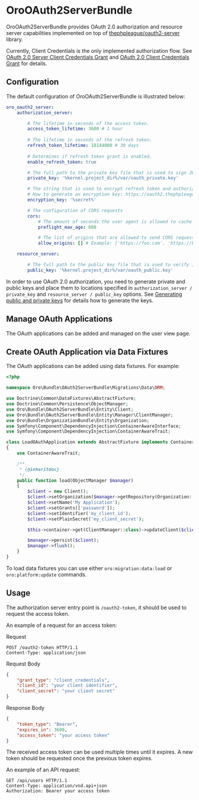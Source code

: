 # OroOAuth2ServerBundle

OroOAuth2ServerBundle provides OAuth 2.0 authorization and resource server capabilities implemented
on top of [thephpleague/oauth2-server](https://github.com/thephpleague/oauth2-server) library.

Currently, Client Credentials is the only implemented authorization flow. See
[OAuth 2.0 Server Client Credentials Grant](https://oauth2.thephpleague.com/authorization-server/client-credentials-grant/)
and [OAuth 2.0 Client Credentials Grant](https://oauth.net/2/grant-types/client-credentials/) for details.

## Configuration

The default configuration of OroOAuth2ServerBundle is illustrated below:

``` yaml
oro_oauth2_server:
    authorization_server:

        # The lifetime in seconds of the access token.
        access_token_lifetime: 3600 # 1 hour
        
        # The lifetime in seconds of the refresh token.
        refresh_token_lifetime: 18144000 # 30 days
        
        # Determines if refresh token grant is enabled.
        enable_refresh_token: true

        # The full path to the private key file that is used to sign JWT tokens.
        private_key: '%kernel.project_dir%/var/oauth_private.key'

        # The string that is used to encrypt refresh token and authorization token payload.
        # How to generate an encryption key: https://oauth2.thephpleague.com/installation/#string-password
        encryption_key: '%secret%'

        # The configuration of CORS requests
        cors:
            # The amount of seconds the user agent is allowed to cache CORS preflight requests
            preflight_max_age: 600

            # The list of origins that are allowed to send CORS requests
            allow_origins: [] # Example: ['https://foo.com', 'https://bar.com']

    resource_server:

        # The full path to the public key file that is used to verify JWT tokens.
        public_key: '%kernel.project_dir%/var/oauth_public.key'
```

In order to use OAuth 2.0 authorization, you need to generate private and public keys and place them
to locations specified in `authorization_server / private_key` and `resource_server / public_key` options.
See [Generating public and private keys](https://oauth2.thephpleague.com/installation/#generating-public-and-private-keys)
for details how to generate the keys.

## Manage OAuth Applications

The OAuth applications can be added and managed on the user view page.

## Create OAuth Application via Data Fixtures

The OAuth applications can be added using data fixtures. For example:

``` php
<?php

namespace Oro\Bundle\OAuth2ServerBundle\Migrations\Data\ORM;

use Doctrine\Common\DataFixtures\AbstractFixture;
use Doctrine\Common\Persistence\ObjectManager;
use Oro\Bundle\OAuth2ServerBundle\Entity\Client;
use Oro\Bundle\OAuth2ServerBundle\Entity\Manager\ClientManager;
use Oro\Bundle\OrganizationBundle\Entity\Organization;
use Symfony\Component\DependencyInjection\ContainerAwareInterface;
use Symfony\Component\DependencyInjection\ContainerAwareTrait;

class LoadOAuthApplication extends AbstractFixture implements ContainerAwareInterface
{
    use ContainerAwareTrait;

    /**
     * {@inheritdoc}
     */
    public function load(ObjectManager $manager)
    {
        $client = new Client();
        $client->setOrganization($manager->getRepository(Organization::class)->getFirst());
        $client->setName('My Application');
        $client->setGrants(['password']);
        $client->setIdentifier('my_client_id');
        $client->setPlainSecret('my_client_secret');

        $this->container->get(ClientManager::class)->updateClient($client, false);

        $manager->persist($client);
        $manager->flush();
    }
}
```

To load data fixtures you can use either `oro:migration:data:load` or `oro:platform:update` commands.

## Usage

The authorization server entry point is `/oauth2-token`, it should be used to request the access token.

An example of a request for an access token:

Request

```
POST /oauth2-token HTTP/1.1
Content-Type: application/json
```

Request Body

``` json
{
    "grant_type": "client_credentials",
    "client_id": "your client identifier",
    "client_secret": "your client secret"
}
```

Response Body

``` json
{
    "token_type": "Bearer",
    "expires_in": 3600,
    "access_token": "your access token"
}
```

The received access token can be used multiple times until it expires. A new token should be requested once
the previous token expires.

An example of an API request:

```
GET /api/users HTTP/1.1
Content-Type: application/vnd.api+json
Authorization: Bearer your access token
```

